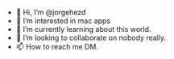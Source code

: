 - 👋 Hi, I’m @jorgehezd
- 👀 I’m interested in mac apps
- 🌱 I’m currently learning about this world.
- 💞️ I’m looking to collaborate on nobody really.
- 📫 How to reach me DM.

<!---
jorgehezd/jorgehezd is a ✨ special ✨ repository because its `README.md` (this file) appears on your GitHub profile.
You can click the Preview link to take a look at your changes.
--->
